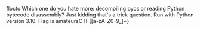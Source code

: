 flocto
Which one do you hate more: decompiling pycs or reading Python bytecode disassembly? Just kidding that's a trick question.
Run with Python version 3.10.
Flag is amateursCTF{[a-zA-Z0-9_]+}
